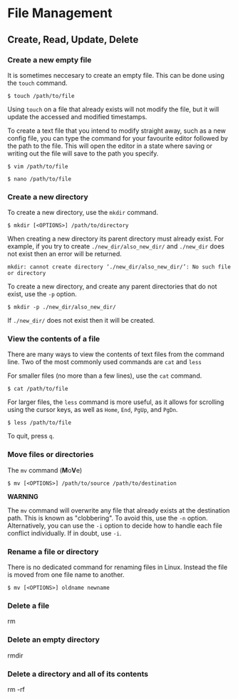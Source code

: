 # File Management

## Create, Read, Update, Delete

### Create a new empty file

It is sometimes neccesary to create an empty file. This can be done using the `touch` command.

```$ touch /path/to/file```

Using ```touch``` on a file that already exists will not modify the file, but it will update the accessed and modified timestamps.

To create a text file that you intend to modify straight away, such as a new config file, you can type the command for your favourite editor followed by the path to the file. This will open the editor in a state where saving or writing out the file will save to the path you specify.

```$ vim /path/to/file```

```$ nano /path/to/file```

### Create a new directory

To create a new directory, use the `mkdir` command.

```$ mkdir [<OPTIONS>] /path/to/directory```

When creating a new directory its parent directory must already exist. For example, if you try to create `./new_dir/also_new_dir/` and `./new_dir` does not exist then an error will be returned.

```mkdir: cannot create directory ‘./new_dir/also_new_dir/’: No such file or directory```

To create a new directory, and create any parent directories that do not exist, use the `-p` option.

```$ mkdir -p ./new_dir/also_new_dir/```

If `./new_dir/` does not exist then it will be created.

### View the contents of a file

There are many ways to view the contents of text files from the command line. Two of the most commonly used commands are `cat` and `less`

For smaller files (no more than a few lines), use the `cat` command.

```$ cat /path/to/file```

For larger files, the `less` command is more useful, as it allows for scrolling using the cursor keys, as well as `Home`, `End`, `PgUp`, and `PgDn`.

```$ less /path/to/file```

To quit, press `q`.

### Move files or directories

The `mv` command (**M**o**V**e) 

```$ mv [<OPTIONS>] /path/to/source /path/to/destination```

**WARNING**

The `mv` command will overwrite any file that already exists at the destination path. This is known as "clobbering". To avoid this, use the `-n` option. Alternatively, you can use the `-i` option to decide how to handle each file conflict individually. If in doubt, use `-i`.

### Rename a file or directory

There is no dedicated command for renaming files in Linux. Instead the file is moved from one file name to another.

```$ mv [<OPTIONS>] oldname newname```

### Delete a file

rm

### Delete an empty directory

rmdir

### Delete a directory and all of its contents

rm -rf